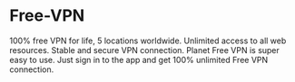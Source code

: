 # Free-VPN
100% free VPN for life, 5 locations worldwide. Unlimited access to all web resources. Stable and secure VPN connection. Planet Free VPN is super easy to use. Just sign in to the app and get 100% unlimited Free VPN connection.
